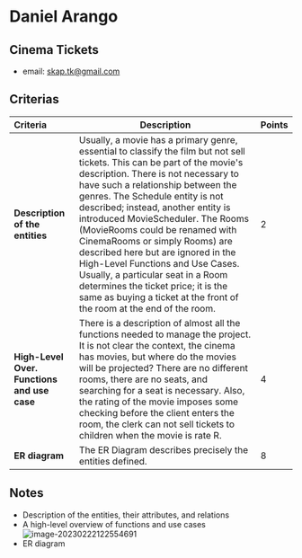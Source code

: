 # Daniel Arango

## Cinema Tickets

* email: skap.tk@gmail.com

## Criterias
| Criteria                                    | Description                                                  | Points |
| :------------------------------------------ | ------------------------------------------------------------ | ------ |
| **Description of the entities**             | Usually, a movie has a primary genre, essential to classify the film but not sell tickets. This can be part of the movie's description. There is not necessary to have such a relationship between the genres. The Schedule entity is not described; instead, another entity is introduced MovieScheduler. The Rooms (MovieRooms could be renamed with CinemaRooms or simply Rooms) are described here but are ignored in the High-Level Functions and Use Cases. Usually, a particular seat in a Room determines the ticket price; it is the same as buying a ticket at the front of the room at the end of the room. | 2      |
| **High-Level Over. Functions and use case** | There is a description of almost all the functions needed to manage the project. It is not clear the context, the cinema has movies, but where do the movies will be projected? There are no different rooms, there are no seats, and searching for a seat is necessary. Also, the rating of the movie imposes some checking before the client enters the room, the clerk can not sell tickets to children when the movie is rate R. | 4      |
| **ER diagram**                              | The ER Diagram describes precisely the entities defined.     | 8      |

## Notes

* Description of the entities, their attributes, and relations
* A high-level overview of functions and use cases![image-20230222122554691](/home/juancardona/Workbench/rdbs-sql-essential/images/image-20230222122554691.png)
* ER diagram

